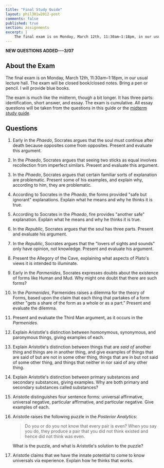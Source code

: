 ```yaml
---
title: "Final Study Guide"
layout: phil301w2012-post
comments: false
published: true
section: assignments
excerpt: |
    The final exam is on Monday, March 12th, 11:30am–1:18pm, in our usual lecture hall. The exam will be closed book/closed notes. I will provide blue books.
---
```


**NEW QUESTIONS ADDED---3/07**

About the Exam
--------------

The final exam is on Monday, March 12th, 11:30am–1:18pm, in our usual
lecture hall. The exam will be closed book/closed notes. Bring a pen or
pencil. I will provide blue books.

The exam is much like the midterm, though a bit longer. It has three
parts: identification, short answer, and essay. The exam is cumulative.
All essay questions will be taken from the questions in this guide or
the [midterm study
guide](/301w2012/assignments/midterm_study_guide.html).

Questions
---------

1.  Early in the *Phaedo*, Socrates argues that the soul must continue
    after death because opposites come from opposites. Present and
    evaluate this argument.

2.  In the *Phaedo*, Socrates argues that seeing two sticks as equal
    involves recollection from imperfect similars. Present and evaluate
    this argument.

3.  In the *Phaedo*, Socrates argues that certain familiar sorts of
    explanation are problematic. Present some of his examples, and
    explain why, according to him, they are problematic.

4.  According to Socrates in the *Phaedo*, the forms provided "safe but
    ignorant" explanations. Explain what he means and why he thinks it
    is true.

5.  According to Socrates in the *Phaedo*, fire provides "another safe"
    explanation. Explain what he means and why he thinks it is true.

6.  In the *Republic*, Socrates argues that the soul has three parts.
    Present and evaluate his argument.

7.  In the *Republic*, Socrates argues that the "lovers of sights and
    sounds" only have opinion, not knowledge. Present and evaluate his
    argument.

8.  Present the Allegory of the Cave, explaining what aspects of Plato's
    views it is intended to illuminate.

9.  Early in the *Parmenides*, Socrates expresses doubts about the
    existence of forms like Human and Mud. Why might one doubt that
    there are such forms?

10. In the *Parmenides*, Parmenides raises a dilemma for the theory of
    Forms, based upon the claim that each thing that partakes of a form
    either "gets a share of the form as a whole or as a part." Present
    and evaluate the dilemma.

11. Present and evaluate the Third Man argument, as it occurs in the
    *Parmenides*.

12. Explain Aristotle's distinction between homonymous, synonymous, and
    paronymous things, giving examples of each.

13. Explain Aristotle's distinction between things that are *said of*
    another thing and things are *in* another thing, and give examples
    of things that are said of but are not in some other thing, things
    that are in but not said of some other thing, and things that
    neither in nor said of any other thing.

14. Explain Aristotle's distinction between primary substances and
    secondary substances, giving examples. Why are both primary and
    secondary substances called substances?

15. Aristotle distinguishes four sentence forms: universal affirmative,
    universal negative, particular affirmative, and particular negative.
    Give examples of each.

16. Aristotle raises the following puzzle in the *Posterior Analytics*:

    > Do you or do you not know that every pair is even? When you say
    > you do, they produce a pair that you did not think existed and
    > hence did not think was even.

    What is the puzzle, and what is Aristotle's solution to the puzzle?

17. Aristotle claims that we have the innate potential to come to know
    universals via experience. Explain how he thinks that works.

